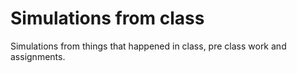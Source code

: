 # Simulations from class
Simulations from things that happened in class, pre class work and assignments.
